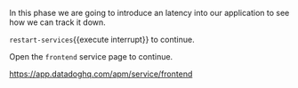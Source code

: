 In this phase we are going to introduce an latency into our application
to see how we can track it down.

`restart-services`{{execute interrupt}} to continue.

Open the `frontend` service page to continue.

https://app.datadoghq.com/apm/service/frontend
